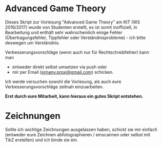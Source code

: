 Advanced Game Theory
===========
Dieses Skript zur Vorlesung "Advanced Game Theory" am KIT (WS 2016/2017) wurde von Studenten erstellt, es ist somit 
inoffiziell, in Bearbeitung und enthält sehr wahrscheinlich einige Fehler (Übertragungsfehler, Tippfehler oder Verständnisprobleme) - ich bitte deswegen um Verständnis.


Verbesserungsvorschläge (wenn auch nur für Rechtschreibfehler) kann man
* entweder direkt selbst umsetzen via push oder
* mir per Email (simany.proxi@gmail.com) schicken.

Ich werde versuchen sowohl die Vorlesung, als auch eure Verbesserungsvorschläge zeitnah einzuarbeiten.

**Erst durch eure Mitarbeit, kann hieraus ein gutes Skript entstehen.**

Zeichnungen
===========
Sollte ich wichtige Zeichnungen ausgelassen haben, schickt sie mir einfach (entweder eure Zeichnen abfotographieren / einscannen oder selbst mit TikZ erstellen) und ich binde sie ein.